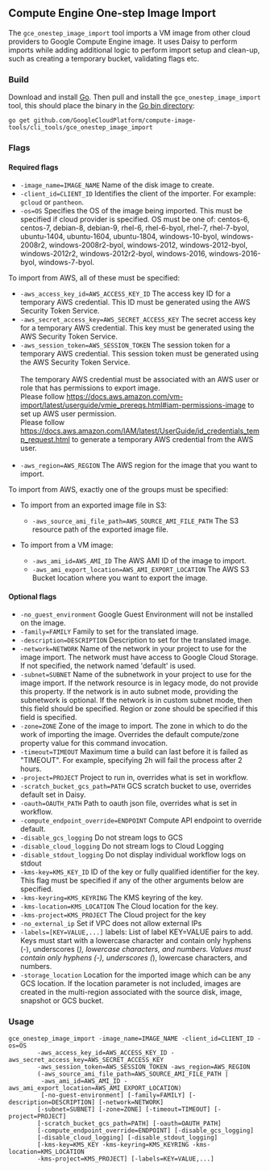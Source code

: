## Compute Engine One-step Image Import

The `gce_onestep_image_import` tool imports a VM image from other cloud providers to Google Compute Engine
image. It uses Daisy to perform imports while adding additional logic to perform
import setup and clean-up, such as creating a temporary bucket, validating
flags etc.  

### Build
Download and install [Go](https://golang.org/doc/install). Then pull and 
install the `gce_onestep_image_import` tool, this should place the binary in the 
[Go bin directory](https://golang.org/doc/code.html#GOPATH):

```
go get github.com/GoogleCloudPlatform/compute-image-tools/cli_tools/gce_onestep_image_import
```

### Flags

#### Required flags
+ `-image_name=IMAGE_NAME` Name of the disk image to create.
+ `-client_id=CLIENT_ID` Identifies the client of the importer. For example: `gcloud` or
  `pantheon`.
+ `-os=OS` Specifies the OS of the image being imported.
  This must be specified if cloud provider is specified.
  OS must be one of: centos-6, centos-7, debian-8, debian-9, rhel-6, rhel-6-byol, rhel-7, 
  rhel-7-byol, ubuntu-1404, ubuntu-1604, ubuntu-1804, windows-10-byol, windows-2008r2, windows-2008r2-byol,
  windows-2012, windows-2012-byol, windows-2012r2, windows-2012r2-byol, windows-2016,
  windows-2016-byol, windows-7-byol.
  
To import from AWS, all of these must be specified:
+ `-aws_access_key_id=AWS_ACCESS_KEY_ID` The access key ID for a temporary AWS credential.
  This ID must be generated using the AWS Security Token Service.
+ `-aws_secret_access_key=AWS_SECRET_ACCESS_KEY` The secret access key for a temporary AWS credential.
  This key must be  generated using the AWS Security Token Service.
+ `-aws_session_token=AWS_SESSION_TOKEN` The session token for a temporary AWS credential.
  This session token must be generated using the AWS Security Token Service.<br><br>
  The temporary AWS credential must be associated with an AWS user or role
  that has permissions to export image.<br>
  Please follow https://docs.aws.amazon.com/vm-import/latest/userguide/vmie_prereqs.html#iam-permissions-image to set up AWS user permission.<br>
  Please follow https://docs.aws.amazon.com/IAM/latest/UserGuide/id_credentials_temp_request.html to generate a temporary AWS credential from the AWS user.<br><br>
+ `-aws_region=AWS_REGION` The AWS region for the image that you want to import.

To import from AWS, exactly one of the groups must be specified:

+ To import from an exported image file in S3:
    + `-aws_source_ami_file_path=AWS_SOURCE_AMI_FILE_PATH` The S3 resource path of
      the exported image file.

+ To import from a VM image:
    + `-aws_ami_id=AWS_AMI_ID` The AWS AMI ID of the image to import.
    + `-aws_ami_export_location=AWS_AMI_EXPORT_LOCATION` The AWS S3 Bucket location
      where you want to export the image.

#### Optional flags
+ `-no_guest_environment` Google Guest Environment will not be installed on the image.
+ `-family=FAMILY` Family to set for the translated image.
+ `-description=DESCRIPTION` Description to set for the translated image.
+ `-network=NETWORK` Name of the network in your project to use for the image import. The network 
  must have access to Google Cloud Storage. If not specified, the  network named 'default' is used.
+ `-subnet=SUBNET` Name of the subnetwork in your project to use for the image import. If the 
  network resource is in legacy mode, do not provide this property. If the network is in auto subnet 
  mode, providing the subnetwork is optional. If the network is in custom subnet mode, then this 
  field should be specified. Region or zone should be specified if this field is specified.
+ `-zone=ZONE` Zone of the image to import. The zone in which to do the work of
  importing the image. Overrides the default compute/zone property value for
  this command invocation.  
+ `-timeout=TIMEOUT` Maximum time a build can last before it is failed as "TIMEOUT". For example,
  specifying 2h will fail the process after 2 hours.
+ `-project=PROJECT` Project to run in, overrides what is set in workflow.
+ `-scratch_bucket_gcs_path=PATH` GCS scratch bucket to use, overrides default set in Daisy.
+ `-oauth=OAUTH_PATH` Path to oauth json file, overrides what is set in workflow.
+ `-compute_endpoint_override=ENDPOINT` Compute API endpoint to override default.
+ `-disable_gcs_logging` Do not stream logs to GCS
+ `-disable_cloud_logging` Do not stream logs to Cloud Logging
+ `-disable_stdout_logging` Do not display individual workflow logs on stdout
+ `-kms-key=KMS_KEY_ID` ID of the key or fully qualified identifier for the key. This flag
  must be specified if any of the other arguments below are specified.
+ `-kms-keyring=KMS_KEYRING` The KMS keyring of the key.
+ `-kms-location=KMS_LOCATION` The Cloud location for the key.
+ `-kms-project=KMS_PROJECT` The Cloud project for the key
+ `-no_external_ip` Set if VPC does not allow external IPs
+ `-labels=[KEY=VALUE,...]` labels: List of label KEY=VALUE pairs to add. Keys must start with a
  lowercase character and contain only hyphens (-), underscores (_), lowercase characters, and 
  numbers. Values must contain only hyphens (-), underscores (_), lowercase characters, and numbers.
+ `-storage_location` Location for the imported image which can be any GCS location. If the location
  parameter is not included, images are created in the multi-region associated with the source disk,
  image, snapshot or GCS bucket.  

### Usage

```
gce_onestep_image_import -image_name=IMAGE_NAME -client_id=CLIENT_ID -os=OS
        -aws_access_key_id=AWS_ACCESS_KEY_ID -aws_secret_access_key=AWS_SECRET_ACCESS_KEY
        -aws_session_token=AWS_SESSION_TOKEN -aws_region=AWS_REGION
        (-aws_source_ami_file_path=AWS_SOURCE_AMI_FILE_PATH |
         -aws_ami_id=AWS_AMI_ID -aws_ami_export_location=AWS_AMI_EXPORT_LOCATION)
         [-no-guest-environment] [-family=FAMILY] [-description=DESCRIPTION] [-network=NETWORK]
        [-subnet=SUBNET] [-zone=ZONE] [-timeout=TIMEOUT] [-project=PROJECT]
        [-scratch_bucket_gcs_path=PATH] [-oauth=OAUTH_PATH] 
        [-compute_endpoint_override=ENDPOINT] [-disable_gcs_logging]
        [-disable_cloud_logging] [-disable_stdout_logging]
        [-kms-key=KMS_KEY -kms-keyring=KMS_KEYRING -kms-location=KMS_LOCATION
        -kms-project=KMS_PROJECT] [-labels=KEY=VALUE,...]
```
